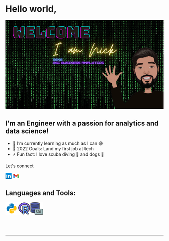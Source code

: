 # Hello world,
![alt text](https://github.com/nicktsekas/test/blob/main/welcome%20to%20github.png)

## I'm an Engineer with a passion for analytics and data science!

- 📖 I’m currently learning as much as I can 😅
- 🚀 2022 Goals: Land my first job at tech
- ⚡ Fun fact: I love scuba diving 🤿 and dogs 🐶

Let's connect 

[<img src='https://github.com/nicktsekas/test/blob/main/icons8-linkedin-64.png' alt='linkedin' height='20'>](https://www.linkedin.com/in/nikolastsekas)
[<img src='https://github.com/nicktsekas/test/blob/main/icons8-gmail-48.png' alt='email' height='20'>](mailto:nikolastsekas+github@gmail.com)

## Languages and Tools:

<img src='https://github.com/nicktsekas/test/blob/main/icons8-python-48.png' alt='python' height='40'><img src='https://github.com/nicktsekas/test/blob/main/icons8-r-64.png' alt='r' height='40'><img src='https://github.com/nicktsekas/test/blob/main/icons8-sql-60.png' alt='sql' height='40'>


<br />
<br />

---
